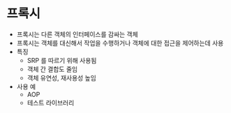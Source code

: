 # 프록시

- 프록시는 다른 객체의 인터페이스를 감싸는 객체
- 프록시는 객체를 대신해서 작업을 수행하거나 객체에 대한 접근을 제어하는데 사용
- 특징
  - SRP 를 따르기 위해 사용됨
  - 객체 간 결합도 줄임
  - 객체 유연성, 재사용성 높임   
- 사용 예
  - AOP
  - 테스트 라이브러리

